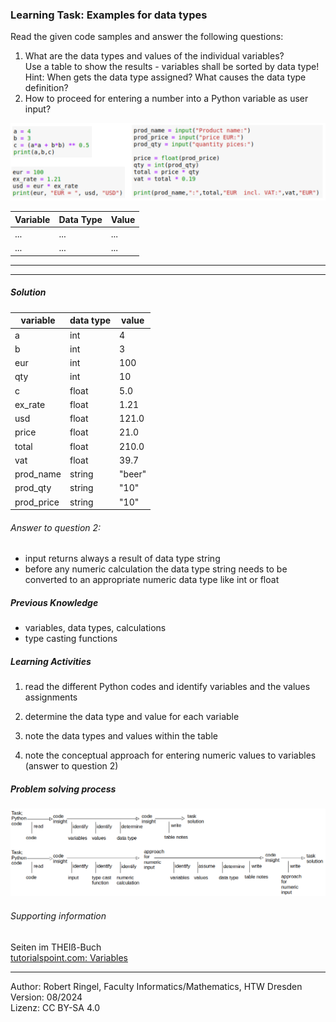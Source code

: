 ### Learning Task: Examples for data types

Read the given code samples and answer the following questions:  
1) What are the data types and values of the individual variables?  
   Use a table to show the results - variables shall be sorted by data type!  
   Hint: When gets the data type assigned? What causes the data type definition?  
2) How to proceed for entering a number into a Python variable as user input?  

<img src="05_VariablesDataTypes_1.png">


|Variable   | Data Type | Value     |
|-----------|-----------|-----------|
| ...       | ...       | ...       |
| ...       | ...       | ...       |

---------------------------------------
---------------------------------------

##### Solution

| variable   | data type | value  |
|------------|-----------|--------|
| a          | int       | 4      |
| b          | int       | 3      |
| eur        | int       | 100    |
| qty        | int       | 10     |
| c          | float     | 5.0    | 
| ex_rate    | float     | 1.21   | 
| usd        | float     | 121.0  |  
| price      | float     | 21.0   |
| total      | float     | 210.0  |
| vat        | float     | 39.7   |
| prod_name  | string    | "beer" | 
| prod_qty   | string    | "10"   | 
| prod_price | string    | "10"   | 

###### Answer to question 2:
- input returns always a result of data type string
- before any numeric calculation the data type string needs to be converted to an appropriate numeric data type like int or float

##### Previous Knowledge

- variables, data types, calculations
- type casting functions
 
##### Learning Activities

1) read the different Python codes and identify variables and the values assignments
2) determine the data type and value for each variable
3) note the data types and values within the table

4) note the conceptual approach for entering numeric values to variables (answer to question 2)

##### Problem solving process

![Problem solving process](05_VariablesDataTypes_2.png)

###### Supporting information

Seiten im THEIß-Buch  
[tutorialspoint.com: Variables](https://www.tutorialspoint.com/python/python_data_types.htm)

----
[//]: # "Learning objective: Understanding of basic data types and related values"
[//]: # "Topic: variables, calculations, printing"
[//]: # "Complexity: 1 - low"
[//]: # "Task type: worked out example"

Author: Robert Ringel, Faculty Informatics/Mathematics, HTW Dresden  
Version: 08/2024            
Lizenz: CC BY-SA 4.0
